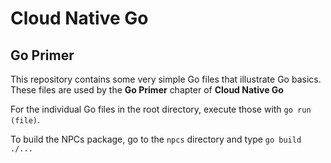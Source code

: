 # Cloud Native Go

## Go Primer
This repository contains some very simple Go files that illustrate Go basics. These files are used by the **Go Primer** chapter of **Cloud Native Go**

For the individual Go files in the root directory, execute those with `go run (file)`.

To build the NPCs package, go to the `npcs` directory and type `go build ./...`

